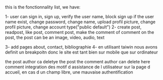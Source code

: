 this is the fonctionnality list, we have:

1- user can
sign in,
sign up, verify the user name, block sign up if the user name exist,
change password,
change name,
upload profil picture,
change profil picture,
change account type("public default")
2- create post,
readpost,
like post,
comment post,
make the comment of comment on the post,
the post can be an
image,
video,
audio,
text

3- add pages
about,
contact,
bibliographie
4-
en utilisant taiwin nous avons definit un breakpoitn donc le site est tant bien sur mobile que sur ordinateur

the post author ca deletye the post
the comment author can delete here comment
integration des motif d assistance de l utilisateur sur la page d accueil, en cas d un champ libre, une mauvaise authentification
